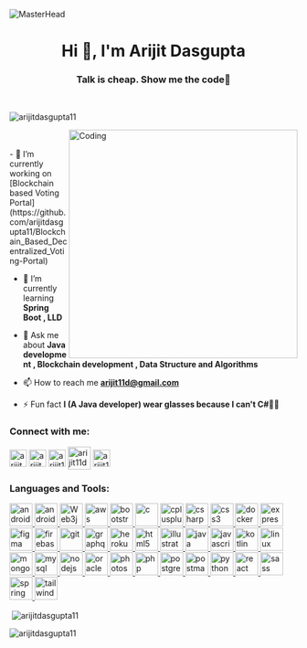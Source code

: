 ![MasterHead](https://i.imgur.com/9cHJZz4.png)
<h1 align="center">Hi 👋, I'm Arijit Dasgupta</h1>
<h3 align="center">Talk is cheap. Show me the code🚀</h3><br>
<p align="left"> <img src="https://komarev.com/ghpvc/?username=arijitdasgupta11&label=Profile%20views&color=0e75b6&style=flat" alt="arijitdasgupta11" /> </p>

<img align="right" alt="Coding" width="400" src="https://i.imgur.com/GuYw6ZQ.png">
<br><br>
- 🔭 I’m currently working on [Blockchain based Voting Portal](https://github.com/arijitdasgupta11/Blockchain_Based_Decentralized_Voting-Portal)

- 🌱 I’m currently learning **Spring Boot , LLD**

- 💬 Ask me about **Java development , Blockchain development , Data Structure and Algorithms**

- 📫 How to reach me **arijit11d@gmail.com**

- ⚡ Fun fact **I (A Java developer) wear glasses because I can't C#👨‍💻**

<h3 align="left">Connect with me:</h3>
<p align="left">
<a href="https://linkedin.com/in/arijit-dasgupta-8a0ab2200" target="blank"><img align="center" src="https://cdn-icons-png.flaticon.com/512/174/174857.png" alt="arijit-dasgupta-8a0ab2200" height="30" width="30" /></a>
<a href="https://instagram.com/arijit.d.11" target="blank"><img align="center" src="https://upload.wikimedia.org/wikipedia/commons/thumb/e/e7/Instagram_logo_2016.svg/2048px-Instagram_logo_2016.svg.png" alt="arijit.d.11" height="30" width="30" /></a>
<a href="https://www.codechef.com/users/arijit11d" target="blank"><img align="center" src="https://cdn.jsdelivr.net/npm/simple-icons@3.1.0/icons/codechef.svg" alt="arijit11d" height="30" width="30" /></a>
<a href="https://www.hackerrank.com/arijit11d" target="blank"><img align="center" src="https://upload.wikimedia.org/wikipedia/commons/6/65/HackerRank_logo.png" alt="arijit11d" height="40" width="40" /></a>
<a href="https://www.leetcode.com/arijit11d" target="blank"><img align="center" src="https://cdn.iconscout.com/icon/free/png-256/free-leetcode-3521542-2944960.png" alt="arijit11d" height="30" width="30" /></a>
</p>

<h3 align="left">Languages and Tools:</h3>
<p align="left"> <a href="https://developer.android.com" target="_blank" rel="noreferrer"> <img src="https://upload.wikimedia.org/wikipedia/commons/thumb/d/d7/Android_robot.svg/872px-Android_robot.svg.png" alt="android" width="40" height="40"/> </a> <a href="https://soliditylang.org/" target="_blank" rel="noreferrer"> <img src="https://upload.wikimedia.org/wikipedia/commons/thumb/9/98/Solidity_logo.svg/1200px-Solidity_logo.svg.png" alt="android" width="40" height="40"/> </a>
<a href="https://web3js.org/#/" target="_blank" rel="noreferrer"> <img src="https://i.imgur.com/49LAk9x.jpg" alt="Web3js" width="40" height="40"/> </a> <a href="https://aws.amazon.com" target="_blank" rel="noreferrer"> <img src="https://upload.wikimedia.org/wikipedia/commons/thumb/9/93/Amazon_Web_Services_Logo.svg/1280px-Amazon_Web_Services_Logo.svg.png" alt="aws" width="40" height="40"/> </a> <a href="https://getbootstrap.com" target="_blank" rel="noreferrer"> <img src="https://img.freepik.com/premium-vector/bootstrap-icon-b-letter-logo_781017-7.jpg" alt="bootstrap" width="40" height="40"/> </a> <a href="https://www.cprogramming.com/" target="_blank" rel="noreferrer"> <img src="https://upload.wikimedia.org/wikipedia/commons/thumb/1/18/C_Programming_Language.svg/1200px-C_Programming_Language.svg.png" alt="c" width="40" height="40"/> </a> <a href="https://www.w3schools.com/cpp/" target="_blank" rel="noreferrer"> <img src="https://upload.wikimedia.org/wikipedia/commons/thumb/1/18/ISO_C%2B%2B_Logo.svg/1822px-ISO_C%2B%2B_Logo.svg.png" alt="cplusplus" width="40" height="40"/> </a> <a href="https://www.w3schools.com/cs/" target="_blank" rel="noreferrer"> <img src="https://upload.wikimedia.org/wikipedia/commons/4/4f/Csharp_Logo.png" alt="csharp" width="40" height="40"/> </a> <a href="https://www.w3schools.com/css/" target="_blank" rel="noreferrer"> <img src="https://upload.wikimedia.org/wikipedia/commons/thumb/6/62/CSS3_logo.svg/800px-CSS3_logo.svg.png" alt="css3" width="40" height="40"/> </a> <a href="https://www.docker.com/" target="_blank" rel="noreferrer"> <img src="https://www.docker.com/wp-content/uploads/2022/03/Moby-logo.png" alt="docker" width="40" height="40"/> </a> <a href="https://expressjs.com" target="_blank" rel="noreferrer"> <img src="https://www.vectorlogo.zone/logos/expressjs/expressjs-ar21.png" alt="express" width="40" height="40"/> </a> <a href="https://www.figma.com/" target="_blank" rel="noreferrer"> <img src="https://www.vectorlogo.zone/logos/figma/figma-icon.svg" alt="figma" width="40" height="40"/> </a> <a href="https://firebase.google.com/" target="_blank" rel="noreferrer"> <img src="https://www.vectorlogo.zone/logos/firebase/firebase-icon.svg" alt="firebase" width="40" height="40"/> </a> <a href="https://git-scm.com/" target="_blank" rel="noreferrer"> <img src="https://www.vectorlogo.zone/logos/git-scm/git-scm-icon.svg" alt="git" width="40" height="40"/> </a> <a href="https://graphql.org" target="_blank" rel="noreferrer"> <img src="https://www.vectorlogo.zone/logos/graphql/graphql-icon.svg" alt="graphql" width="40" height="40"/> </a> <a href="https://heroku.com" target="_blank" rel="noreferrer"> <img src="https://www.vectorlogo.zone/logos/heroku/heroku-icon.svg" alt="heroku" width="40" height="40"/> </a> <a href="https://www.w3.org/html/" target="_blank" rel="noreferrer"> <img src="https://upload.wikimedia.org/wikipedia/commons/thumb/6/61/HTML5_logo_and_wordmark.svg/2048px-HTML5_logo_and_wordmark.svg.png" alt="html5" width="40" height="40"/> </a> <a href="https://www.adobe.com/in/products/illustrator.html" target="_blank" rel="noreferrer"> <img src="https://www.vectorlogo.zone/logos/adobe_illustrator/adobe_illustrator-icon.svg" alt="illustrator" width="40" height="40"/> </a> <a href="https://www.java.com" target="_blank" rel="noreferrer"> <img src="https://upload.wikimedia.org/wikipedia/en/thumb/3/30/Java_programming_language_logo.svg/800px-Java_programming_language_logo.svg.png" alt="java" width="40" height="40"/> </a> <a href="https://developer.mozilla.org/en-US/docs/Web/JavaScript" target="_blank" rel="noreferrer"> <img src="https://w7.pngwing.com/pngs/640/199/png-transparent-javascript-logo-html-javascript-logo-angle-text-rectangle-thumbnail.png" alt="javascript" width="40" height="40"/> </a> <a href="https://kotlinlang.org" target="_blank" rel="noreferrer"> <img src="https://www.vectorlogo.zone/logos/kotlinlang/kotlinlang-icon.svg" alt="kotlin" width="40" height="40"/> </a> <a href="https://www.linux.org/" target="_blank" rel="noreferrer"> <img src="https://1000logos.net/wp-content/uploads/2017/03/LINUX-LOGO.png" alt="linux" width="40" height="40"/> </a> <a href="https://www.mongodb.com/" target="_blank" rel="noreferrer"> <img src="https://w7.pngwing.com/pngs/956/695/png-transparent-mongodb-original-wordmark-logo-icon-thumbnail.png" alt="mongodb" width="40" height="40"/> </a> <a href="https://www.mysql.com/" target="_blank" rel="noreferrer"> <img src="https://cdn-icons-png.flaticon.com/512/5968/5968313.png" alt="mysql" width="40" height="40"/> </a> <a href="https://nodejs.org" target="_blank" rel="noreferrer"> <img src="https://static-00.iconduck.com/assets.00/node-js-icon-227x256-913nazt0.png" alt="nodejs" width="40" height="40"/> </a> <a href="https://www.oracle.com/" target="_blank" rel="noreferrer"> <img src="https://logos-world.net/wp-content/uploads/2020/09/Oracle-Symbol.png" alt="oracle" width="40" height="40"/> </a><a href="https://www.photoshop.com/en" target="_blank" rel="noreferrer"> <img src="https://upload.wikimedia.org/wikipedia/commons/thumb/a/af/Adobe_Photoshop_CC_icon.svg/640px-Adobe_Photoshop_CC_icon.svg.png" alt="photoshop" width="40" height="40"/> </a> <a href="https://www.php.net" target="_blank" rel="noreferrer"> <img src="https://w7.pngwing.com/pngs/185/655/png-transparent-logo-php-computer-icons-symbol-miscellaneous-emblem-text.png" alt="php" width="40" height="40"/> </a><a href="https://www.postgresql.org" target="_blank" rel="noreferrer"> <img src="https://upload.wikimedia.org/wikipedia/commons/thumb/2/29/Postgresql_elephant.svg/1985px-Postgresql_elephant.svg.png" alt="postgresql" width="40" height="40"/> </a> <a href="https://postman.com" target="_blank" rel="noreferrer"> <img src="https://www.vectorlogo.zone/logos/getpostman/getpostman-icon.svg" alt="postman" width="40" height="40"/> </a> <a href="https://www.python.org" target="_blank" rel="noreferrer"> <img src="https://upload.wikimedia.org/wikipedia/commons/thumb/c/c3/Python-logo-notext.svg/1869px-Python-logo-notext.svg.png" alt="python" width="40" height="40"/> </a> <a href="https://reactjs.org/" target="_blank" rel="noreferrer"> <img src="https://upload.wikimedia.org/wikipedia/commons/thumb/a/a7/React-icon.svg/2300px-React-icon.svg.png" alt="react" width="40" height="40"/> </a><a href="https://sass-lang.com" target="_blank" rel="noreferrer"> <img src="https://upload.wikimedia.org/wikipedia/commons/thumb/9/96/Sass_Logo_Color.svg/1280px-Sass_Logo_Color.svg.png" alt="sass" width="40" height="40"/> </a> <a href="https://spring.io/" target="_blank" rel="noreferrer"> <img src="https://www.vectorlogo.zone/logos/springio/springio-icon.svg" alt="spring" width="40" height="40"/> </a><a href="https://tailwindcss.com/" target="_blank" rel="noreferrer"> <img src="https://www.vectorlogo.zone/logos/tailwindcss/tailwindcss-icon.svg" alt="tailwind" width="40" height="40"/> </a> 
</p>


<p>&nbsp;<img align="center" src="https://github-readme-stats.vercel.app/api?username=arijitdasgupta11&show_icons=true&locale=en" alt="arijitdasgupta11" /> </p>

<p><img align="center" src="https://github-readme-streak-stats.herokuapp.com/?user=arijitdasgupta11&" alt="arijitdasgupta11" /></p>
